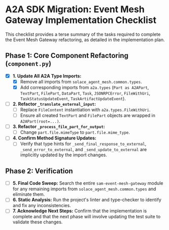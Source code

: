 # A2A SDK Migration: Event Mesh Gateway Implementation Checklist

This checklist provides a terse summary of the tasks required to complete the Event Mesh Gateway refactoring, as detailed in the implementation plan.

## Phase 1: Core Component Refactoring (`component.py`)

- [x] **1. Update All A2A Type Imports:**
    - [x] Remove all imports from `solace_agent_mesh.common.types`.
    - [x] Add corresponding imports from `a2a.types` (`Part as A2APart`, `TextPart`, `FilePart`, `DataPart`, `Task`, `JSONRPCError`, `FileWithUri`, `TaskStatusUpdateEvent`, `TaskArtifactUpdateEvent`).

- [ ] **2. Refactor `_translate_external_input`:**
    - [ ] Replace `FileContent` instantiation with `a2a.types.FileWithUri`.
    - [ ] Ensure all created `TextPart` and `FilePart` objects are wrapped in `A2APart(root=...)`.

- [ ] **3. Refactor `_process_file_part_for_output`:**
    - [ ] Change `part.file.mimeType` to `part.file.mime_type`.

- [ ] **4. Confirm Method Signature Updates:**
    - [ ] Verify that type hints for `_send_final_response_to_external`, `_send_error_to_external`, and `_send_update_to_external` are implicitly updated by the import changes.

## Phase 2: Verification

- [ ] **5. Final Code Sweep:** Search the entire `sam-event-mesh-gateway` module for any remaining imports from `solace_agent_mesh.common.types` and eliminate them.
- [ ] **6. Static Analysis:** Run the project's linter and type-checker to identify and fix any inconsistencies.
- [ ] **7. Acknowledge Next Steps:** Confirm that the implementation is complete and that the next phase will involve updating the test suite to validate these changes.
